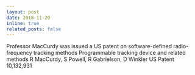 ```yaml
---
layout: post
date: 2018-11-20
inline: true
related_posts: false
---
```


Professor MacCurdy was issued a US patent on software-defined radio-frequency tracking methods  Programmable tracking device and related methods R MacCurdy, S Powell, R Gabrielson, D Winkler US Patent 10,132,931